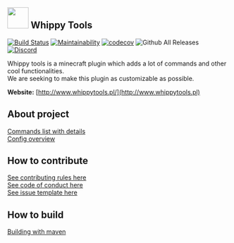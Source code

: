 ## <img src="https://avatars1.githubusercontent.com/u/35628511?s=200&v=4" width="48">  Whippy Tools
[![Build Status](https://travis-ci.org/whippytools/whippy-tools.svg?branch=master)](https://travis-ci.org/whippytools/whippy-tools)
[![Maintainability](https://api.codeclimate.com/v1/badges/e4904369acb27f1cb69d/maintainability)](https://codeclimate.com/github/whippytools/whippy-tools/maintainability)
[![codecov](https://codecov.io/gh/whippytools/whippy-tools/branch/master/graph/badge.svg)](https://codecov.io/gh/whippytools/whippy-tools)
![Github All Releases](https://img.shields.io/github/downloads/whippytools/whippy-tools/total.svg)
[![Discord](https://img.shields.io/badge/discord-whippytools-738bd7.svg?style=flat)](https://discord.gg/7wtr8)  

Whippy tools is a minecraft plugin which adds a lot of commands and other cool functionalities.  
We are seeking to make this plugin as customizable as possible.

**Website:** [http://www.whippytools.pl/](http://www.whippytools.pl)

## About project
[Commands list with details](https://github.com/whippytools/whippy-tools/blob/master/.github/COMMANDS_LIST.md)  
[Config overview](https://github.com/whippytools/whippy-tools/blob/master/.github/CONFIG_OVERVIEW.md)

## How to contribute
[See contributing rules here](https://github.com/whippytools/whippy-tools/blob/master/.github/CONTRIBUTING.md)  
[See code of conduct here](https://github.com/whippytools/whippy-tools/blob/master/.github/CODE_OF_CONDUCT.md)  
[See issue template here](https://github.com/whippytools/whippy-tools/blob/master/.github/ISSUE_TEMPLATE.md)  

## How to build
[Building with maven](https://github.com/whippytools/whippy-tools/blob/master/.github/BUILD_MAVEN.md)
